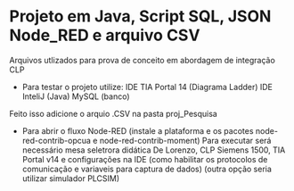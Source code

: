 # Projeto em Java, Script SQL, JSON Node_RED e arquivo CSV 
 
Arquivos utlizados para prova de conceito em abordagem de integração CLP
  
- Para testar o projeto utilize:
 IDE TIA Portal 14 (Diagrama Ladder) 
 IDE InteliJ (Java)
 MySQL (banco)

Feito isso adicione o arquio .CSV na pasta proj_Pesquisa

- Para abrir o fluxo Node-RED (instale a plataforma e os pacotes node-red-contrib-opcua e node-red-contrib-moment)
Para executar será necessário mesa seletrora didática De Lorenzo, CLP Siemens 1500, TIA Portal v14 e configurações na IDE (como habilitar os protocolos de comunicação e variaveis para captura de dados) (outra opção seria utilizar simulador PLCSIM)
